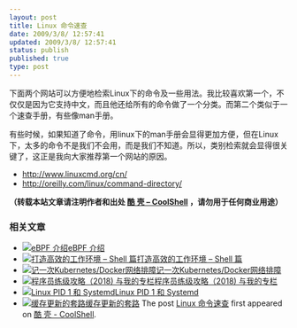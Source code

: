 ```yaml
---
layout: post
title: Linux 命令速查
date: 2009/3/8/ 12:57:41
updated: 2009/3/8/ 12:57:41
status: publish
published: true
type: post
---
```


下面两个网站可以方便地检索Linux下的命令及一些用法。我比较喜欢第一个，不仅仅是因为它支持中文，而且他还给所有的命令做了一个分类。而第二个类似于一个速查手册，有些像man手册。


有些时候，如果知道了命令，用linux下的man手册会显得更加方便，但在Linux下，太多的命令不是我们不会用，而是我们不知道。所以，类别检索就会显得很关键了，这正是我向大家推荐第一个网站的原因。


* <http://www.linuxcmd.org/cn/>
* <http://oreilly.com/linux/command-directory/>




**（转载本站文章请注明作者和出处 [酷 壳 – CoolShell](https://coolshell.cn/) ，请勿用于任何商业用途）**



### 相关文章

* [![eBPF 介绍](https://coolshell.cn/wp-content/uploads/2022/12/eBPF-150x150.jpeg)](https://coolshell.cn/articles/22320.html)[eBPF 介绍](https://coolshell.cn/articles/22320.html)
* [![打造高效的工作环境 – Shell 篇](https://coolshell.cn/wp-content/uploads/2019/03/linux.ninja_-150x150.png)](https://coolshell.cn/articles/19219.html)[打造高效的工作环境 – Shell 篇](https://coolshell.cn/articles/19219.html)
* [![记一次Kubernetes/Docker网络排障](https://coolshell.cn/wp-content/uploads/2018/12/docker-networking-1-150x150.png)](https://coolshell.cn/articles/18654.html)[记一次Kubernetes/Docker网络排障](https://coolshell.cn/articles/18654.html)
* [![程序员练级攻略（2018)  与我的专栏](https://coolshell.cn/wp-content/uploads/2018/05/300x262-150x150.jpg)](https://coolshell.cn/articles/18360.html)[程序员练级攻略（2018) 与我的专栏](https://coolshell.cn/articles/18360.html)
* [![Linux PID 1 和 Systemd](https://coolshell.cn/wp-content/uploads/2017/07/systemd-1-150x150.jpeg)](https://coolshell.cn/articles/17998.html)[Linux PID 1 和 Systemd](https://coolshell.cn/articles/17998.html)
* [![缓存更新的套路](https://coolshell.cn/wp-content/uploads/2016/07/cache-150x150.png)](https://coolshell.cn/articles/17416.html)[缓存更新的套路](https://coolshell.cn/articles/17416.html)
The post [Linux 命令速查](https://coolshell.cn/articles/64.html) first appeared on [酷 壳 - CoolShell](https://coolshell.cn).